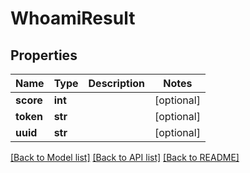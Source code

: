 # WhoamiResult

## Properties
Name | Type | Description | Notes
------------ | ------------- | ------------- | -------------
**score** | **int** |  | [optional] 
**token** | **str** |  | [optional] 
**uuid** | **str** |  | [optional] 

[[Back to Model list]](../README.md#documentation-for-models) [[Back to API list]](../README.md#documentation-for-api-endpoints) [[Back to README]](../README.md)



